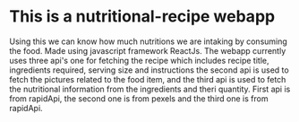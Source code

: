 # This is a nutritional-recipe webapp
Using this we can know how much nutritions we are intaking by consuming the food.
Made using javascript framework ReactJs. The webapp currently uses three api's one 
for fetching the recipe which includes recipe title, ingredients required, serving 
size and instructions the second api is used to fetch the pictures related to the 
food item, and the third api is used to fetch the nutritional information from the 
ingredients and theri quantity. First api is from rapidApi, the second one is from pexels and the third one is from 
rapidApi.

